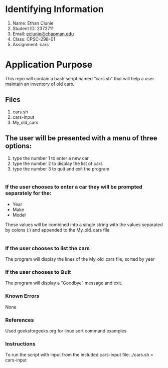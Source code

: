 # Identifying Information

1. Name: Ethan Clunie
2. Student ID: 2372711
3. Email: eclunie@chapman.edu
4. Class: CPSC-298-01
5. Assignment: cars

# Application Purpose

This repo will contain a bash script named “cars.sh” that will help a user maintain an inventory of old cars.  

## Files

1. cars.sh
2. cars-input
3. My_old_cars
   
## The user will be presented with a menu of three options:

1. type the number 1 to enter a new car
2. type the number 2 to display the list of cars
3. type the number 3 to quit and exit the program   
 
### If the user chooses to enter a car they will be prompted separately for the: 

- Year  
- Make 
- Model  

These values will be combined into a single string with the values separated by colons (:) and appended to the My_old_cars file  
 
### If the user chooses to list the cars   
The program will display the lines of the My_old_cars file, sorted by year

### If the user chooses to Quit  
The program will display a “Goodbye” message and exit.

### Known Errors
None

### References
Used geeksforgeeks.org for linux sort command examples

### Instructions
To run the script with input from the included cars-input file: ./cars.sh < cars-input

